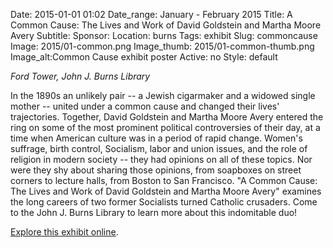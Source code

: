 Date: 2015-01-01 01:02 
Date_range: January - February 2015
Title: A Common Cause: The Lives and Work of David Goldstein and Martha Moore Avery
Subtitle: 
Sponsor: 
Location: burns
Tags: exhibit
Slug: commoncause
Image: 2015/01-common.png
Image_thumb: 2015/01-common-thumb.png
Image_alt:Common Cause exhibit poster
Active: no
Style: default

<em>Ford Tower, John J. Burns Library</em>

In the 1890s an unlikely pair -- a Jewish cigarmaker and a widowed single mother -- united under a common cause and changed their lives' trajectories. Together, David Goldstein and Martha Moore Avery entered the ring on some of the most prominent political controversies of their day, at a time when American culture was in a period of rapid change. Women's suffrage, birth control, Socialism, labor and union issues, and the role of religion in modern society -- they had opinions on all of these topics. Nor were they shy about sharing those opinions, from soapboxes on street corners to lecture halls, from Boston to San Francisco. "A Common Cause: The Lives and Work of David Goldstein and Martha Moore Avery" examines the long careers of two former Socialists turned Catholic crusaders. Come to the John J. Burns Library to learn more about this indomitable duo!

<a href="https://library.bc.edu/burns-exhibits/common-cause-goldstein-avery/" class="explore" target="_blank">Explore this exhibit online</a>.
